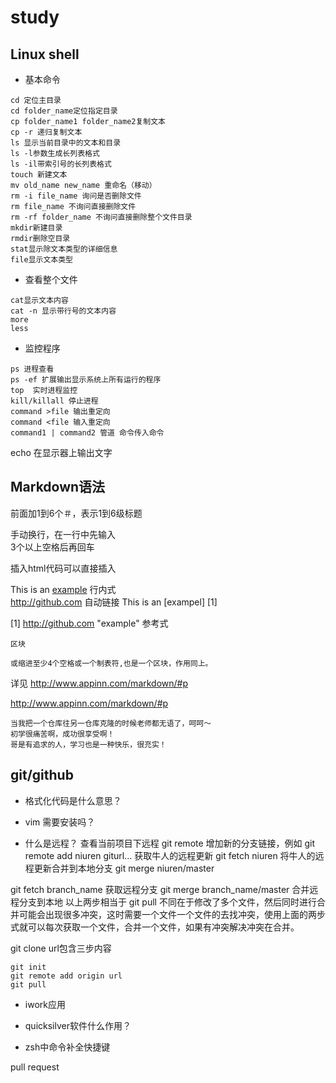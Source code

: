 # study
## Linux shell

- 基本命令

```
cd 定位主目录
cd folder_name定位指定目录
cp folder_name1 folder_name2复制文本
cp -r 递归复制文本
ls 显示当前目录中的文本和目录
ls -l参数生成长列表格式
ls -il带索引号的长列表格式
touch 新建文本
mv old_name new_name 重命名（移动）
rm -i file_name 询问是否删除文件
rm file_name 不询问直接删除文件
rm -rf folder_name 不询问直接删除整个文件目录
mkdir新建目录
rmdir删除空目录
stat显示除文本类型的详细信息
file显示文本类型
```

- 查看整个文件

```
cat显示文本内容
cat -n 显示带行号的文本内容
more 
less
```
- 监控程序

```
ps 进程查看
ps -ef 扩展输出显示系统上所有运行的程序 
top  实时进程监控
kill/killall 停止进程
command >file 输出重定向
command <file 输入重定向
command1 | command2 管道 命令传入命令
```


echo 在显示器上输出文字

## Markdown语法

前面加1到6个＃，表示1到6级标题

手动换行，在一行中先输入   
3个以上空格后再回车

插入html代码可以直接插入

This is an [example](http://github.com "Github") 行内式  
<http://github.com> 自动链接
This is an [exampel] [1]

[1] http://github.com "example" 参考式

```
区块
```

    或缩进至少4个空格或一个制表符,也是一个区块，作用同上。

详见 http://www.appinn.com/markdown/#p

http://www.appinn.com/markdown/#p

    当我把一个仓库往另一仓库克隆的时候老师都无语了，呵呵～
    初学很痛苦啊，成功很享受啊！
    哥是有追求的人，学习也是一种快乐，很充实！


## git/github

- 格式化代码是什么意思？

- vim 需要安装吗？

- 什么是远程？
查看当前项目下远程
git remote
 增加新的分支链接，例如
git remote add niuren giturl…
 获取牛人的远程更新
git fetch niuren
 将牛人的远程更新合并到本地分支
git merge niuren/master


git fetch branch_name 获取远程分支
git merge branch_name/master 合并远程分支到本地
以上两步相当于
git pull
不同在于修改了多个文件，然后同时进行合并可能会出现很多冲突，这时需要一个文件一个文件的去找冲突，使用上面的两步式就可以每次获取一个文件，合并一个文件，如果有冲突解决冲突在合并。

git clone url包含三步内容
```
git init
git remote add origin url
git pull
```

- iwork应用

- quicksilver软件什么作用？

- zsh中命令补全快捷键

pull request
